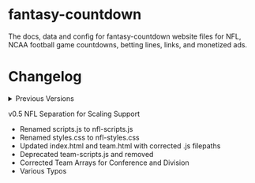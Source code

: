 # fantasy-countdown
The docs, data and config for fantasy-countdown website files for NFL, NCAA football game countdowns, betting lines, links, and monetized ads.

# Changelog
<details>
<summary>Previous Versions</summary>
### Version 0
v0.1 Initial Upload and preconfiguration
* Uploaded support for NFL teams with dynamic list loading and individual styling generated by chat-gpt4o.
* No initial support for actual countdowns.

v0.2 Enabling Github Pages
* Creating index.html and organizing files for Pages to load correctly

v0.3 Visual Improvement and Dataset Structuring
* Organized teams by Conference and Division
* Uploaded NFL logo banner for index.html header.
* Created and uploaded generic dataset for all 32 teams season-long schedule.

v0.4 Added Linter & Updated Styling
* Added axe-linter.yml for basic VSCode support
* Updated index.html and styles.css to better display NFL logo
</details>

v0.5 NFL Separation for Scaling Support
* Renamed scripts.js to nfl-scripts.js
* Renamed styles.css to nfl-styles.css
* Updated index.html and team.html with corrected .js filepaths
* Deprecated team-scripts.js and removed
* Corrected Team Arrays for Conference and Division
* Various Typos
